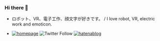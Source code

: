 ### Hi there 👋

- ロボット、VR、電子工作、顔文字が好きです。 / I love robot, VR, electric work and emoticon.
<!-- - [homepage](https://36kyo.github.io/)   -->
- [![homepage](https://img.shields.io/badge/homepage-36kyo.github.io-lightgrey)](https://36kyo.github.io)
  ![Twitter Follow](https://img.shields.io/twitter/follow/36kyo?style=social)
  [![hatenablog](https://img.shields.io/badge/hatenablog-%E8%9B%8D%E7%9F%B3%E8%A3%BD%E4%BD%9C%E6%89%80-lightgrey)](https://fluorite36.hatenablog.com/)  
<!-- https://lapras.com/public/L5F0JPX -->
<!-- ![Github Stats](https://github-readme-stats.vercel.app/api?username=36kyo) -->

<!--
**36kyo/36kyo** is a ✨ _special_ ✨ repository because its `README.md` (this file) appears on your GitHub profile.

Here are some ideas to get you started:

- 🔭 I’m currently working on ...
- 🌱 I’m currently learning ...
- 👯 I’m looking to collaborate on ...
- 🤔 I’m looking for help with ...
- 💬 Ask me about ...
- 📫 How to reach me: ...
- 😄 Pronouns: ...
- ⚡ Fun fact: ...
-->
